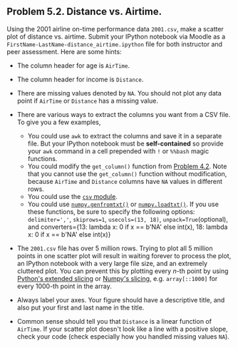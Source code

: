 ## Problem 5.2. Distance vs. Airtime.

Using the 2001 airline on-time performance data `2001.csv`, make a scatter plot
 of distance vs. airtime.
 Submit your IPython notebook via Moodle as a
 `FirstName-LastName-distance_airtime.ipython` file for both instructor and
 peer assessment. Here are some hints:

- The column header for age is `AirTime`.
- The column header for income is `Distance`.
- There are missing values denoted by `NA`. You should not plot any data point
  if `AirTime` or `Distance` has a missing value.
- There are various ways to extract the columns you want from a CSV file.
  To give you a few examples,
  - You could use `awk` to extract the columns and save it in a separate file.
    But your IPython notebook must be **self-contained** so provide your
    `awk` command in a cell prepended with `!` or `%%bash` magic functions.
  - You could modify the `get_column()` function from
    [Problem
    4.2](https://github.com/info490/spring2015/blob/master/week04/p2.md).
    Note that you cannot use the `get_column()` function without modification,
    because `AirTime` and `Distance` columns have `NA` values in different rows.
  - You could use the [`csv`
    module](https://docs.python.org/3/library/csv.html).
  - You could use
    [`numpy.genfromtxt()`](http://docs.scipy.org/doc/numpy/user/basics.io.genfromtxt.html) or
    [`numpy.loadtxt()`](http://docs.scipy.org/doc/numpy/reference/generated/numpy.loadtxt.html).
    If you use these functions, be sure to specify the following options:
    `delimiter=','`, `skiprows=1`, `usecols=(13, 18)`, `unpack=True`(optional),
    and
        converters={13: lambda x: 0 if x == b'NA' else int(x),
                    18: lambda x: 0 if x == b'NA' else int(x)}

- The `2001.csv` file has over 5 million rows. Trying to plot all 5 million
  points in one scatter plot will result in waiting forever to process the plot,
  an IPython notebook with a very large file size, and an extremely cluttered
  plot. You can prevent this by plotting every *n*-th point by using 
  [Python's extended slicing](https://docs.python.org/3.4/reference/datamodel.html) or
  [Numpy's
  slicing](http://docs.scipy.org/doc/numpy/reference/arrays.indexing.html),
  e.g. `array[::1000]` for every 1000-th point in the array.
- Always label your axes. Your figure should have a descriptive title, and
  also put your first and last name in the title.
- Common sense should tell you that `Distance` is a linear function of
  `AirTime`. If your scatter plot doesn't look like a line with a positive
  slope, check your code (check especially how you handled missing values
  `NA`).


